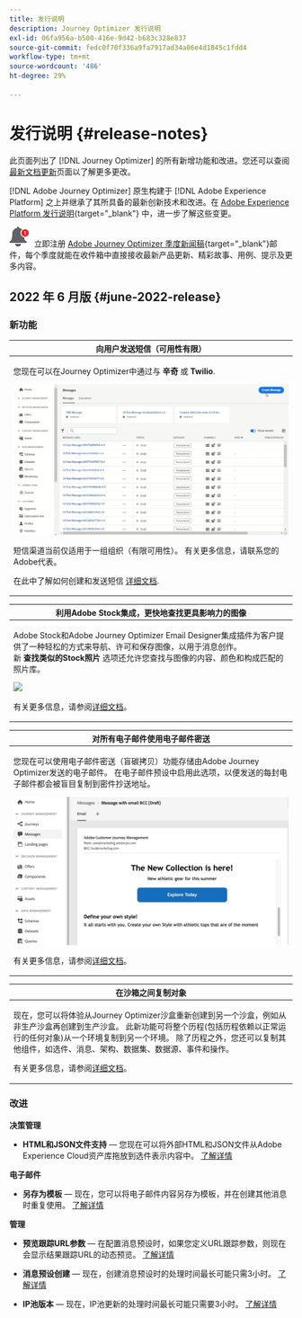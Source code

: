 ```yaml
---
title: 发行说明
description: Journey Optimizer 发行说明
exl-id: 06fa956a-b500-416e-9d42-b683c328e837
source-git-commit: fedc0f70f336a9fa7917ad34a06e4d1845c1fdd4
workflow-type: tm+mt
source-wordcount: '486'
ht-degree: 29%

---
```


# 发行说明 {#release-notes}

此页面列出了 [!DNL Journey Optimizer] 的所有新增功能和改进。您还可以查阅[最新文档更新](documentation-updates.md)页面以了解更多更改。

[!DNL Adobe Journey Optimizer] 原生构建于 [!DNL Adobe Experience Platform] 之上并继承了其所具备的最新创新技术和改进。在 [Adobe Experience Platform 发行说明](https://experienceleague.adobe.com/docs/experience-platform/release-notes/latest.html?lang=zh-Hans){target=&quot;_blank&quot;} 中，进一步了解这些变更。

![新闻稿](../assets/do-not-localize/nl-icon.png) 立即注册 [Adobe Journey Optimizer 季度新闻稿](https://www.adobe.com/subscription/Adobe_Journey_Optimizer_NL.html){target=&quot;_blank&quot;}邮件，每个季度就能在收件箱中直接接收最新产品更新、精彩故事、用例、提示及更多内容。

## 2022 年 6 月版 {#june-2022-release}

### 新功能

<table>
<thead>
<tr>
<th><strong>向用户发送短信（可用性有限）</strong><br/></th>
</tr>
</thead>
<tbody>
<tr>
<td>
<p>您现在可以在Journey Optimizer中通过与 <b>辛奇</b> 或 <b>Twilio</b>.</p>
<img src="assets/do-not-localize/SMS.gif"/>
<p>短信渠道当前仅适用于一组组织（有限可用性）。 有关更多信息，请联系您的Adobe代表。</p>
<p>在此中了解如何创建和发送短信 <a href="../messages/create-sms.md">详细文档</a>.</p>
</td>
</tr>
</tbody>
</table>


<table>
<thead>
<tr>
<th><strong>利用Adobe Stock集成，更快地查找更具影响力的图像</strong><br/></th>
</tr>
</thead>
<tbody>
<tr>
<td>
<p>Adobe Stock和Adobe Journey Optimizer Email Designer集成插件为客户提供了一种轻松的方式来导航、许可和保存图像，以用于消息创作。 </br> 新 <b>查找类似的Stock照片</b> 选项还允许您查找与图像的内容、颜色和构成匹配的照片库。 </p>
<img src="assets/do-not-localize/stock-rn.gif"/>
<p>有关更多信息，请参阅<a href="../design/stock.md">详细文档</a>。</p>
</td>
</tr>
</tbody>
</table>

<table>
<thead>
<tr>
<th><strong>对所有电子邮件使用电子邮件密送</strong><br/></th>
</tr>
</thead>
<tbody>
<tr>
<td>
<p>您现在可以使用电子邮件密送（盲碳拷贝）功能存储由Adobe Journey Optimizer发送的电子邮件。 在电子邮件预设中启用此选项，以便发送的每封电子邮件都会被盲目复制到密件抄送地址。</p>
<img src="assets/do-not-localize/bcc-rn.gif"/>
<p>有关更多信息，请参阅<a href="../configuration/bcc-email.md">详细文档</a>。</p>
</td>
</tr>
</tbody>
</table>

<!--<table>
<thead>
<tr>
<th><strong>Automatically use the best performing offer in your decisions</strong><br/></th>
</tr>
</thead>
<tbody>
<tr>
<td>
<p>You can now use personalized optimization model systems in Decision Management. This new type of model allows you to optimize and personalize offers based on segments and offer performance.</p>
<p>The use of personalized optimization AI models is currently restricted to selected users, and will be deployed to all environments in a future release.</p>
<img src="assets/do-not-localize/ai-ranking.gif"/>
<p>For more information, refer to the <a href="../offers/ranking/personalized-optimization-model.md">detailed documentation</a>.</p>
</td>
</tr>
</tbody>
</table>-->

<table>
<thead>
<tr>
<th><strong>在沙箱之间复制对象</strong><br/></th>
</tr>
</thead>
<tbody>
<tr>
<td>
<p>现在，您可以将体验从Journey Optimizer沙盒重新创建到另一个沙盒，例如从非生产沙盒再创建到生产沙盒。 此新功能可将整个历程(包括历程依赖以正常运行的任何对象)从一个环境复制到另一个环境。 除了历程之外，您还可以复制其他组件，如选件、消息、架构、数据集、数据源、事件和操作。</p>
<p>有关更多信息，请参阅<a href="../building-journeys/copy-to-sandbox.md">详细文档</a>。
</td>
</tr>
</tbody>
</table>

<!--table>
<thead>
<tr>
<th><strong>Dynamic Expression Builder</strong><br/></th>
</tr>
</thead>
<tbody>
<tr>
<td>
<p>You can now create conditional content blocks across different authoring services to personalize your content. In addition to the Personalization Expression Library, the Expression Editor provides a new Conditional Rule Builder to help you design and save your content blocks.</p>
<p>For more information, refer to the <a href="../building-journeys/read-segment.md#configuring-segment-trigger-activity">detailed documentation</a>.
</td>
</tr>
</tbody>
</table-->


### 改进

**决策管理**

* **HTML和JSON文件支持**  — 您现在可以将外部HTML和JSON文件从Adobe Experience Cloud资产库拖放到选件表示内容中。 [了解详情](../offers/offer-library/add-representations.md#html-json)


**电子邮件**

* **另存为模板**  — 现在，您可以将电子邮件内容另存为模板，并在创建其他消息时重复使用。 [了解详情](../design/email-templates.md)

<!--
**Journeys**

* **Ending a journey** - In the journey canvas, the **End** activity has been removed from the palette. End tags are now added by default at the end of each path and cannot be removed. This improvement allows better reporting of where a customer dropped out of the journey, without any action from the user.

-->

**管理**

<!--* **Allowed list in the UI** - You can now use the Journey Optimizer user interface to add new email addresses or domains to the allowed list.-->

* **预览跟踪URL参数**  — 在配置消息预设时，如果您定义URL跟踪参数，则现在会显示结果跟踪URL的动态预览。 [了解详情](../configuration/email-settings.md#url-tracking)

* **消息预设创建**  — 现在，创建消息预设时的处理时间最长可能只需3小时。 [了解详情](../configuration/message-presets.md#create-message-preset)

* **IP池版本**  — 现在，IP池更新的处理时间最长可能只需要3小时。 [了解详情](../configuration/ip-pools.md#edit-ip-pool)

<!--* **Personalize tracking URL parameters** - You can now use the Expression Editor to configure URL tracking parameters in your message presets. [Learn more](../configuration/email-settings.md#url-tracking)-->

<!--
**Reporting**

* **Performance measurement** - A new **Reporting** tab is now available in the Administration > Configurations menu to set up reporting data sources.
-->
